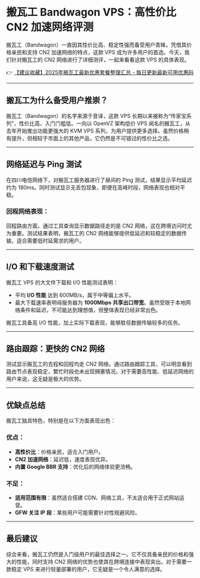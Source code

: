 # 搬瓦工 Bandwagon VPS：高性价比 CN2 加速网络评测

搬瓦工（Bandwagon）一直因其性价比高、稳定性强而备受用户青睐。凭借其价格亲民和支持 CN2 加速网络的特点，这款 VPS 成为许多用户的首选。今天，我们针对搬瓦工的 CN2 网络进行了详细测评，一起来看看这款 VPS 的具体表现。

👉 [【建议收藏】2025年搬瓦工最新优惠套餐整理汇总 - 每日更新最新可用优惠码](https://bit.ly/banwagon)

---

## 搬瓦工为什么备受用户推崇？

搬瓦工（Bandwagon）的名字来源于音译，这款 VPS 长期以来被称为“传家宝系列”，性价比高、入门门槛低。一向以 OpenVZ 架构低价 VPS 闻名的搬瓦工，从去年开始推出功能更强大的 KVM VPS 系列，为用户提供更多选择。虽然价格稍有提升，但相较于市面上的其他产品，它仍然是不可错过的性价比之选。

---

## 网络延迟与 Ping 测试

在四川电信网络下，对搬瓦工服务器进行了昼间的 Ping 测试，结果显示平均延迟约为 180ms。同时测试显示无丢包现象，即便在高峰时段，网络表现也相对平稳。

### 回程网络表现：
回程路由方面，通过工具查询显示数据路径走的是 CN2 网络，这在跨境访问时尤为重要。测试结果表明，搬瓦工的 CN2 网络能够提供低延迟和较稳定的数据传输，适合需要低时延需求的用户。

---

## I/O 和下载速度测试

搬瓦工 VPS 的大文件下载和 I/O 性能测试表明：

- 平均 **I/O 性能** 达到 600MB/s，属于中等偏上水平。
- 最大下载速率表明母服务器为 **1000Mbps 共享出口带宽**。虽然受限于本地网络条件和延迟，不可能达到理想值，但整体表现已经非常出色。

搬瓦工具备高 I/O 性能，加上实际下载表现，能够胜任数据传输较多的任务。

---

## 路由跟踪：更快的 CN2 网络

测试显示搬瓦工的去程和回程均走 CN2 网络。通过路由跟踪工具，可以明显看到路由节点表现稳定，繁忙时段也未出现拥塞情况。对于需要高性能、低延迟网络的用户来说，这无疑是极大的优势。

---

## 优缺点总结

搬瓦工独具特色，特别是在以下方面表现出色：

### 优点：
- **高性价比**：价格亲民，适合入门用户。
- **CN2 加速网络**：延迟低，速度表现优异。
- **内置 Google BBR 支持**：优化后的网络体验更流畅。

### 不足：
- **适用范围有限**：虽然适合搭建 CDN、网络工具，不太适合用于正式网站运营。
- **GFW 关注 IP 段**：某些用户可能需要针对性规避风险。

---

## 最后建议

综合来看，搬瓦工仍然是入门级用户的最佳选择之一。它不仅具备亲民的价格和强大的性能，同时支持 CN2 网络的优势也使其在跨境连接中表现突出。对于需要一款稳定 VPS 来进行轻量部署的用户，它无疑是一个令人满意的选择。
